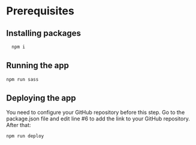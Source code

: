 # Prerequisites
## Installing packages
```bash
  npm i 
``` 
## Running the app
```bash
npm run sass
```
## Deploying the app
You need to configure your GitHub repository before this step.
Go to the package.json file and edit line #6 to add the link to your GitHub repository.
After that:
```bash
npm run deploy
```
